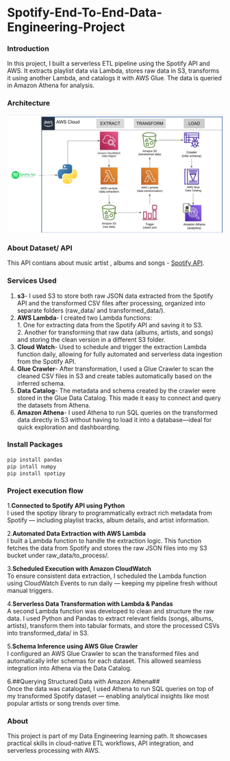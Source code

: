 # Spotify-End-To-End-Data-Engineering-Project

### Introduction

In this project, I built a serverless ETL pipeline using the Spotify API and AWS. It extracts playlist data via Lambda, stores raw data in S3, transforms it using another Lambda, and catalogs it with AWS Glue. The data is queried in Amazon Athena for analysis.

### Architecture 
![Architecture Diagram](https://github.com/atulpandey02/spotify-end-to-end-data-engineering-project/blob/main/Architecture%20Diagram.png)

### About Dataset/ API
This API contians about music artist , albums and songs - [Spotify API](https://developer.spotify.com/documentation/).

### Services Used 
1. **s3**- I used S3 to store both raw JSON data extracted from the Spotify API and the transformed CSV files after processing, organized into separate folders (raw_data/ and transformed_data/).
2. **AWS Lambda**- I created two Lambda functions:  
                    1. One for extracting data from the Spotify API and saving it to S3.  
                    2. Another for transforming that raw data (albums, artists, and songs) and storing the clean version in a different S3 folder.
4. **Cloud Watch**- Used to schedule and trigger the extraction Lambda function daily, allowing for fully automated and serverless data ingestion from the Spotify API.
5. **Glue Crawler**- After transformation, I used a Glue Crawler to scan the cleaned CSV files in S3 and create tables automatically based on the inferred schema.
6. **Data Catalog**- The metadata and schema created by the crawler were stored in the Glue Data Catalog. This made it easy to connect and query the datasets from Athena.
7. **Amazon Athena**- I used Athena to run SQL queries on the transformed data directly in S3 without having to load it into a database—ideal for quick exploration and dashboarding.



### Install Packages
```
pip install pandas
pip intall numpy
pip install spotipy
```

### Project execution flow 
1.**Connected to Spotify API using Python**  
I used the spotipy library to programmatically extract rich metadata from Spotify — including playlist tracks, album details, and artist information.

2.**Automated Data Extraction with AWS Lambda**  
I built a Lambda function to handle the extraction logic. This function fetches the data from Spotify and stores the raw JSON files into my S3 bucket under raw_data/to_process/.

3.**Scheduled Execution with Amazon CloudWatch**  
To ensure consistent data extraction, I scheduled the Lambda function using CloudWatch Events to run daily — keeping my pipeline fresh without manual triggers.

4.**Serverless Data Transformation with Lambda & Pandas**  
A second Lambda function was developed to clean and structure the raw data. I used Python and Pandas to extract relevant fields (songs, albums, artists), transform them into tabular formats, and store the processed CSVs into transformed_data/ in S3.

5.**Schema Inference using AWS Glue Crawler**  
I configured an AWS Glue Crawler to scan the transformed files and automatically infer schemas for each dataset. This allowed seamless integration into Athena via the Data Catalog.

6.##Querying Structured Data with Amazon Athena##  
Once the data was cataloged, I used Athena to run SQL queries on top of my transformed Spotify dataset — enabling analytical insights like most popular artists or song trends over time.

### About
This project is part of my Data Engineering learning path. It showcases practical skills in cloud-native ETL workflows, API integration, and serverless processing with AWS.


